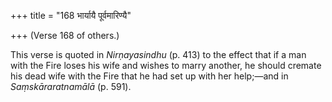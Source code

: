 +++
title = "168 भार्यायै पूर्वमारिण्यै"

+++
(Verse 168 of others.)

This verse is quoted in *Nirṇayasindhu* (p. 413) to the effect that if a
man with the Fire loses his wife and wishes to marry another, he should
cremate his dead wife with the Fire that he had set up with her
help;—and in *Saṃskāraratnamālā* (p. 591).


